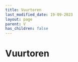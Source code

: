 ```yaml
---
title: Vuurtoren
last_modified_date: 19-09-2023
layout: page
parent: V
has_children: false
---
```


Vuurtoren
=========

